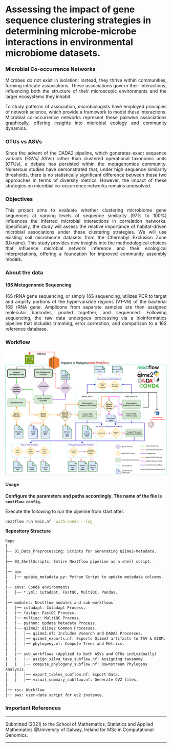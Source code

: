 # Assessing the impact of gene sequence clustering strategies in determining microbe-microbe interactions in environmental microbiome datasets.

### Microbial Co-occurrence Networks
<p align="justify">
Microbes do not exist in isolation; instead, they thrive within communities, forming intricate associations. These associations govern their interactions, influencing both the structure of their microscopic environments and the larger ecosystems they inhabit.
</p>

<p align="justify">
To study patterns of association, microbiologists have employed principles of network science, which provide a framework to model these interactions. Microbial co-occurrence networks represent these pairwise associations graphically, offering insights into microbial ecology and community dynamics.
</p>


### OTUs vs ASVs
<p align="justify">
Since the advent of the DADA2 pipeline, which generates exact sequence variants (ESVs/ ASVs) rather than clustered operational taxonomic units (OTUs), a debate has persisted within the metagenomics community. Numerous studies have demonstrated that, under high sequence similarity thresholds, there is no statistically significant difference between these two approaches in terms of diversity metrics. However, the impact of these strategies on microbial co-occurrence networks remains unresolved.
</p>

### Objectives
<p align="justify">
This project aims to evaluate whether clustering microbiome gene sequences at varying levels of sequence similarity (97% to 100%) influences the inferred microbial interactions in correlation networks. Specifically, the study will assess the relative importance of habitat-driven microbial associations under these clustering strategies. We will use existing soil microbiome datasets from the Chernobyl Exclusion Zone (Ukraine). This study provides new insights into the methodological choices that influence microbial network inference and their ecological interpretations, offering a foundation for improved community assembly models.
</p>

### About the data

#### 16S Metagenomic Sequencing
<p align="justify">
16S rRNA gene sequencing, or simply 16S sequencing, utilizes PCR to target and amplify portions of the hypervariable regions (V1-V9) of the bacterial 16S rRNA gene. Amplicons from separate samples are then assigned molecular barcodes, pooled together, and sequenced. Following sequencing, the raw data undergoes processing via a bioinformatics pipeline that includes trimming, error correction, and comparison to a 16S reference database.
</p>

### Workflow

![](rsc/ChernobylNextflow.png)

#### Usage

**Configure the parameters and paths accordingly. The name of the file is `nextflow.config`.**

Execute the following to run the pipeline from start after.

```bash
nextflow run main.nf -with-conda --log
```

**Repository Structure**

```
Repo
│   
├── 01_Data_Preprocessing: Scripts for Generating Qiime2-Metadata.
│   
├── 03_ShellScripts: Entire Nextflow pipeline as a shell script.
│
│── bin
│   │── update_metadata.py: Python Script to update metadata columns.
│
│── envs: Conda environments
│   │── *.yml: Cutadapt, FastQC, MultiQC, Pandas.
│ 
│── modules: Nextflow modules and sub-workflows
│   │── cutadapt: Cutadapt Process.
│   │── fastqc: FastQC Process.
│   │── multiqc: MultiQC Process.
│   │── python: Update Metadata Process.
│   │── qiime2: Qiime2 Common Processes.
│   │   │── qiime2.nf: Includes Vsearch and DADA2 Processes.
│   │   │── qiime2_exports.nf: Exports Qiime2 artifacts to TSV & BIOM.
│   │   │── phylogeny.nf: Compute Trees and Metrics.
│   │   
│   │── sub_workflows (Applied to both ASVs and OTUs individually)
│   │   │── assign_silva_taxa_subflow.nf: Assigning taxanomy.
│   │   │── compute_phylogeny_subflow.nf: Downstream Phylogeny Analysis.
│   │   │── export_tables_subflow.nf: Export Data.
│   │   │── visual_summary_subflow.nf: Generate QVZ files.
│
│── rsc: Workflow
│── aws: user-data script for ec2 instance.
```


### Important References

---

Submitted (2021) to the School of Mathematics, Statistics and Applied Mathematics @University of Galway, Ireland for MSc in Computational Genomics.

---